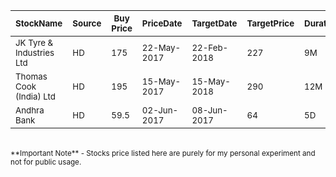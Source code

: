 |  	 <sub>StockName</sub>				| <sub>Source</sub> |  <sub>Buy Price</sub> 	|  <sub>PriceDate</sub>	| <sub>TargetDate</sub>  | <sub>TargetPrice</sub> |  <sub>Duration</sub> |  <sub>Status</sub>	 | <sub>Diff </sub>| <sub> SL </sub> |
| ----------------	|-----------| -------------- | ----------- | ----------------- |----------------- | -------------- | ------------- | -------- |---------- |
| <sub>JK Tyre & Industries Ltd</sub>  | <sub>HD</sub> |   <sub>175</sub> | <sub>22-May-2017</sub> | <sub>22-Feb-2018</sub> | <sub>227</sub> |<sub> 9M</sub> | <sub>Open</sub>| <sub>25% </sub>|<sub>  </sub> |
| <sub>Thomas Cook (India) Ltd </sub>  | <sub>HD</sub> |   <sub>195</sub> | <sub>15-May-2017</sub> | <sub>15-May-2018</sub> | <sub>290</sub> |<sub> 12M</sub> | <sub>Open</sub>| <sub>39% </sub>|<sub>  </sub> |
| <sub>Andhra Bank </sub>  | <sub>HD</sub> |   <sub>59.5</sub> | <sub>02-Jun-2017</sub> | <sub>08-Jun-2017</sub> | <sub>64</sub> |<sub> 5D</sub> | <sub>Open</sub>| <sub>8.11% </sub>|<sub> 58 </sub> |

<br>
<sub>**Important Note** - Stocks price listed here are purely for my personal experiment and not for public usage.</sub>
